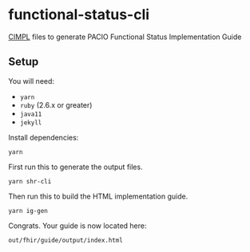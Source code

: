 # functional-status-cli
[CIMPL](http://standardhealthrecord.org/cimpl-doc/) files to generate PACIO Functional Status Implementation Guide

## Setup

You will need:
* `yarn`
* `ruby` (2.6.x or greater)
* `java11`
* `jekyll`

Install dependencies:

    yarn

First run this to generate the output files.

    yarn shr-cli

Then run this to build the HTML implementation guide.

    yarn ig-gen

Congrats. Your guide is now located here:

    out/fhir/guide/output/index.html
